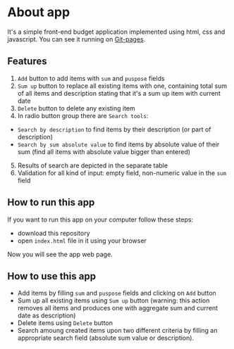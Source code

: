 # About app

It's a simple front-end budget application implemented using html, css and javascript. You can see it running on [Git-pages](http://dvoitekh.github.io/#).

## Features
1. `Add` button to add items with `sum` and `puspose` fields
2. `Sum up` button to replace all existing items with one, containing total sum of all items and description stating that it's a sum up item with current date
3. `Delete` button to delete any existing item
4. In radio button group there are `Search tools`:
  * `Search by description` to find items by their description (or part of description)
  * `Search by sum absolute value` to find items by absolute value of their sum (find all items with absolute value bigger than entered)  
5. Results of search are depicted in the separate table
6. Validation for all kind of input: empty field, non-numeric value in the `sum` field

## How to run this app
If you want to run this app on your computer follow these steps:
- download this repository
-	open `index.html` file in it using your browser

Now you will see the app web page.

## How to use this app
- Add items by filling `sum` and `puspose` fields and clicking on `Add` button
- Sum up all existing items using `Sum up` button (warning: this action removes all items and produces one with aggregate sum and current date as description)
- Delete items using `Delete` button
- Search amoung created items upon two different criteria by filling an appropriate search field (absolute sum value or description).
